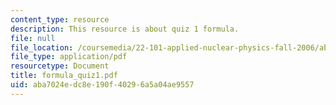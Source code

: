```yaml
---
content_type: resource
description: This resource is about quiz 1 formula.
file: null
file_location: /coursemedia/22-101-applied-nuclear-physics-fall-2006/aba7024edc8e190f40296a5a04ae9557_formula_quiz1.pdf
file_type: application/pdf
resourcetype: Document
title: formula_quiz1.pdf
uid: aba7024e-dc8e-190f-4029-6a5a04ae9557
---
```

